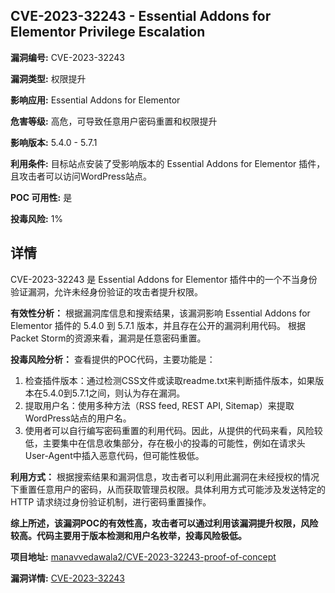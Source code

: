 ## CVE-2023-32243 - Essential Addons for Elementor Privilege Escalation

**漏洞编号:** CVE-2023-32243

**漏洞类型:** 权限提升

**影响应用:** Essential Addons for Elementor

**危害等级:** 高危，可导致任意用户密码重置和权限提升

**影响版本:** 5.4.0 - 5.7.1

**利用条件:** 目标站点安装了受影响版本的 Essential Addons for Elementor 插件，且攻击者可以访问WordPress站点。

**POC 可用性:** 是

**投毒风险:** 1%

## 详情

CVE-2023-32243 是 Essential Addons for Elementor 插件中的一个不当身份验证漏洞，允许未经身份验证的攻击者提升权限。

**有效性分析：**
根据漏洞库信息和搜索结果，该漏洞影响 Essential Addons for Elementor 插件的 5.4.0 到 5.7.1 版本，并且存在公开的漏洞利用代码。
根据Packet Storm的资源来看，漏洞是任意密码重置。

**投毒风险分析：**
查看提供的POC代码，主要功能是：
1.  检查插件版本：通过检测CSS文件或读取readme.txt来判断插件版本，如果版本在5.4.0到5.7.1之间，则认为存在漏洞。
2.  提取用户名：使用多种方法（RSS feed, REST API, Sitemap）来提取WordPress站点的用户名。
3. 使用者可以自行编写密码重置的利用代码。因此，从提供的代码来看，风险较低，主要集中在信息收集部分，存在极小的投毒的可能性，例如在请求头User-Agent中插入恶意代码，但可能性极低。

**利用方式：**
根据搜索结果和漏洞信息，攻击者可以利用此漏洞在未经授权的情况下重置任意用户的密码，从而获取管理员权限。具体利用方式可能涉及发送特定的 HTTP 请求绕过身份验证机制，进行密码重置操作。

**综上所述，该漏洞POC的有效性高，攻击者可以通过利用该漏洞提升权限，风险较高。代码主要用于版本检测和用户名枚举，投毒风险极低。**

**项目地址:** [manavvedawala2/CVE-2023-32243-proof-of-concept](https://github.com/manavvedawala2/CVE-2023-32243-proof-of-concept)

**漏洞详情:** [CVE-2023-32243](https://nvd.nist.gov/vuln/detail/CVE-2023-32243)
